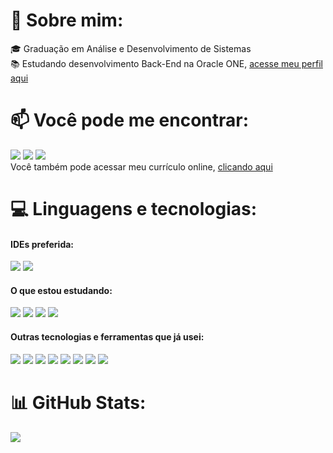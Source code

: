 # 🖖 Sobre mim:
🎓 Graduação em Análise e Desenvolvimento de Sistemas </br>
📚 Estudando desenvolvimento Back-End na Oracle ONE, <a href="https://cursos.alura.com.br/emprega-one/profile/yurigabr25">acesse meu perfil aqui</a> </br>

# 📫 Você pode me encontrar:
<a href="https://www.linkedin.com/in/yurigabr25/" alt="logo do linkedin"><img src="https://img.icons8.com/color/48/null/linkedin-circled--v1.png"/></a>
<a href="mailto:cortaesai@gmail.com%20%22yurigabriel1995@outlook.com%22" alt="logo do twitter"><img src="https://img.icons8.com/color/48/null/apple-mail.png"/></a>
<a href="https://twitter.com/yurigabr25" alt="logo do twitter"><img src="https://img.icons8.com/fluency/48/null/twitter.png"/></a>
</br>
Você também pode acessar meu currículo online, <a href="https://www.canva.com/design/DAFMOgfVT5E/l6Taoxe2QrXPyU5fWP9jag/view?utm_content=DAFMOgfVT5E&utm_campaign=designshare&utm_medium=link&utm_source=publishsharelink">clicando aqui</a>

# 💻 Linguagens e tecnologias:
#### IDEs preferida: </br>
<a href="https://code.visualstudio.com/"><img src="https://img.icons8.com/fluency/48/null/visual-studio-code-2019.png"/></a> <a href="https://www.jetbrains.com/pt-br/idea/"><img src="https://img.icons8.com/color/48/null/intellij-idea.png"/></a>

#### O que estou estudando: </br>
<a href="https://www.oracle.com/br/java/technologies/downloads/"><img src="https://img.icons8.com/color/48/null/java-coffee-cup-logo--v1.png"/></a>  <a href="https://start.spring.io/"><img src="https://img.icons8.com/color/48/null/spring-logo.png"/></a>  <a href="https://www.mysql.com/"><img src="https://img.icons8.com/fluency/48/null/mysql-logo.png"/></a> <a href="https://git-scm.com/"><img src="https://img.icons8.com/color/48/null/git.png"/></a>

#### Outras tecnologias e ferramentas que já usei:
<a href="https://developer.mozilla.org/pt-BR/docs/Web/JavaScript"><img src="https://img.icons8.com/fluency/48/null/javascript.png"/></a>                                                                                       <a href="https://developer.mozilla.org/pt-BR/docs/Web/CSS"><img src="https://img.icons8.com/color/48/null/css3.png"/></a>                                                                                                       <a href="https://developer.mozilla.org/pt-BR/docs/Web/HTML"><img src="https://img.icons8.com/color/48/null/html-5--v1.png"/></a>                                                                                               <a href="https://pandas.pydata.org/"><img src="https://img.icons8.com/color/48/null/pandas.png"/></a>                                                                                                                           <a href="https://www.adobe.com/br/products/premiere.html"><img src="https://img.icons8.com/color/48/null/adobe-premiere-pro--v1.png"/></a>                                                                                     <a href="https://www.blackmagicdesign.com/br/products/davinciresolve"><img src="https://img.icons8.com/color/48/null/davinci-resolve.png"/></a>                                                                               <a href="https://www.adobe.com/br/products/premiere.html"><img src="https://img.icons8.com/color/48/null/adobe-photoshop--v1.png"/></a>  <a href="https://www.python.org/"><img src="https://img.icons8.com/color/48/null/python--v1.png"/></a>

# 📊 GitHub Stats:
![](https://github-readme-stats.vercel.app/api/top-langs/?username=yurigabr25&theme=blue-green&hide_border=true&include_all_commits=true&count_private=true&layout=compact)

<!-- Proudly created with GPRM ( https://gprm.itsvg.in ) -->
